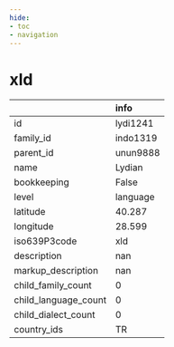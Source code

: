 ```yaml
---
hide:
- toc
- navigation
---
```

# xld
|                      | info     |
|:---------------------|:---------|
| id                   | lydi1241 |
| family_id            | indo1319 |
| parent_id            | unun9888 |
| name                 | Lydian   |
| bookkeeping          | False    |
| level                | language |
| latitude             | 40.287   |
| longitude            | 28.599   |
| iso639P3code         | xld      |
| description          | nan      |
| markup_description   | nan      |
| child_family_count   | 0        |
| child_language_count | 0        |
| child_dialect_count  | 0        |
| country_ids          | TR       |